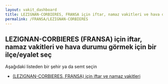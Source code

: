 ```yaml
---
layout: vakit_dashboard
title: LEZIGNAN-CORBIERES, FRANSA için iftar, namaz vakitleri ve hava durumu - ilçe/eyalet seç
permalink: /FRANSA/LEZIGNAN-CORBIERES
---
```


## LEZIGNAN-CORBIERES (FRANSA) için iftar, namaz vakitleri ve hava durumu  görmek için bir ilçe/eyalet seç

Aşağıdaki listeden bir şehir ya da semt seçin

* [ (LEZIGNAN-CORBIERES, FRANSA) için iftar ve namaz vakitleri](/FRANSA/LEZIGNAN-CORBIERES/)

<script type="text/javascript">
  var GLOBAL_COUNTRY = 'FRANSA';
  var GLOBAL_CITY = 'LEZIGNAN-CORBIERES';
  var GLOBAL_STATE = 'LEZIGNAN-CORBIERES';
</script>
